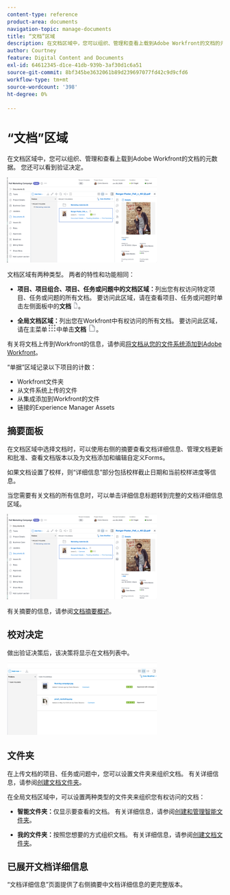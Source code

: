```yaml
---
content-type: reference
product-area: documents
navigation-topic: manage-documents
title: “文档”区域
description: 在文档区域中，您可以组织、管理和查看上载到Adobe Workfront的文档的元数据。 您还可以看到验证决定。
author: Courtney
feature: Digital Content and Documents
exl-id: 64612345-d1ce-41db-939b-3af30d1c6a51
source-git-commit: 8bf345be3632061b89d239697077fd42c9d9cfd6
workflow-type: tm+mt
source-wordcount: '398'
ht-degree: 0%

---
```


# “文档”区域

在文档区域中，您可以组织、管理和查看上载到Adobe Workfront的文档的元数据。 您还可以看到验证决定。

![](assets/documents-area-v2-350x199.png)

文档区域有两种类型。 两者的特性和功能相同：

* **项目、项目组合、项目、任务或问题中的文档区域：**&#x200B;列出您有权访问特定项目、任务或问题的所有文档。 要访问此区域，请在查看项目、任务或问题时单击左侧面板中的&#x200B;**文档** ![](assets/document-icon-12x14.png)。

* **全局文档区域：**&#x200B;列出您在Workfront中有权访问的所有文档。 要访问此区域，请在主菜单![](assets/main-menu-icon.png)中单击&#x200B;**文档** ![](assets/document-icon.png)。

有关将文档上传到Workfront的信息，请参阅[将文档从您的文件系统添加到Adobe Workfront](../../documents/adding-documents-to-workfront/add-documents-from-file-system.md)。


“单据”区域记录以下项目的计数：

* Workfront文件夹
* 从文件系统上传的文件
* 从集成添加到Workfront的文件
* 链接的Experience Manager Assets

## 摘要面板

在文档区域中选择文档时，可以使用右侧的摘要查看文档详细信息、管理文档更新和批准、查看文档版本以及为文档添加和编辑自定义Forms。

如果文档设置了校样，则“详细信息”部分包括校样截止日期和当前校样进度等信息。

当您需要有关文档的所有信息时，可以单击详细信息标题转到完整的文档详细信息区域。

![](assets/documents-area-v2-350x199.png)

有关摘要的信息，请参阅[文档摘要概述](../../documents/managing-documents/summary-for-documents.md)。

## 校对决定

做出验证决策后，该决策将显示在文档列表中。

![](assets/proof-decision---doc-list-350x168.png)

## 文件夹

在上传文档的项目、任务或问题中，您可以设置文件夹来组织文档。 有关详细信息，请参阅[创建文档文件夹](../../documents/organizing-documents/create-documents-folder.md)。

在全局文档区域中，可以设置两种类型的文件夹来组织您有权访问的文档：

* **智能文件夹：**&#x200B;仅显示要查看的文档。 有关详细信息，请参阅[创建和管理智能文件夹](../../documents/organizing-documents/create-manage-smart-folders.md)。

* **我的文件夹：**&#x200B;按照您想要的方式组织文档。 有关详细信息，请参阅[创建文档文件夹](../../documents/organizing-documents/create-documents-folder.md)。

## 已展开文档详细信息

“文档详细信息”页面提供了右侧摘要中文档详细信息的更完整版本。
